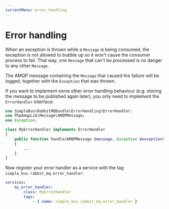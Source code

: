```yaml
---
currentMenu: error_handling
---
```


# Error handling

When an exception is thrown while a `Message` is being consumed, the exception is not allowed to bubble up so it won't
cause the consumer process to fail. That way, one `Message` that can't be processed is no danger to any other `Message`.

The AMQP message containing the `Message` that caused the failure will be logged, together with the `Exception` that was
thrown.

If you want to implement some other error handling behaviour (e.g. storing the message to be published again later), you
only need to implement the `ErrorHandler` interface:

```php
use SimpleBus\RabbitMQBundle\ErrorHandling\ErrorHandler;
use PhpAmqpLib\Message\AMQPMessage;
use Exception;

class MyErrorHandler implements ErrorHandler
{
    public function handle(AMQPMessage $message, Exception $exception)
    {
        ...
    }
}
```

Now register your error handler as a service with the tag `simple_bus.rabbit_mq.error_handler`:

```yaml
services:
    my_error_handler:
        class: MyErrorHandler
        tags:
            - { name: simple_bus.rabbit_mq.error_handler }
```
